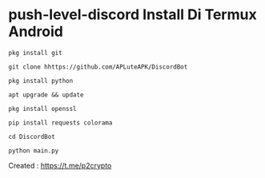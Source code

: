 # push-level-discord Install Di Termux Android
```
pkg install git
```
```
git clone hhttps://github.com/APLuteAPK/DiscordBot
```
```
pkg install python
```
```
apt upgrade && update
```
```
pkg install openssl
```
```
pip install requests colorama
```
```
cd DiscordBot
```
```
python main.py
```
Created : https://t.me/p2crypto
